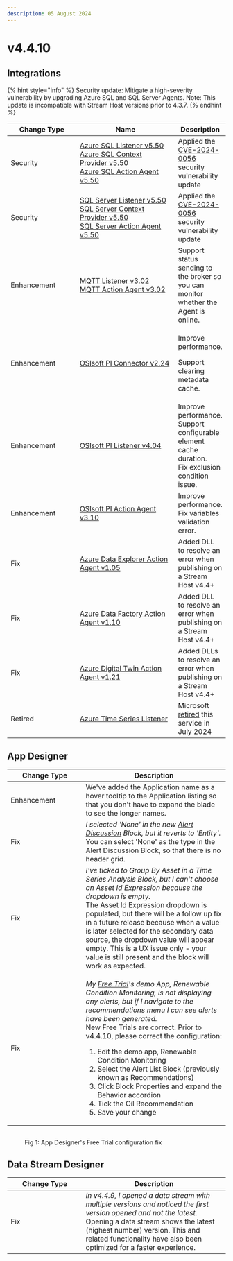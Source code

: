 ```yaml
---
description: 05 August 2024
---
```


# v4.4.10

## Integrations

{% hint style="info" %}
Security update: Mitigate a high-severity vulnerability by upgrading Azure SQL and SQL Server Agents. Note: This update is incompatible with Stream Host versions prior to 4.3.7.
{% endhint %}

<table><thead><tr><th width="155">Change Type</th><th width="250">Name</th><th>Description</th></tr></thead><tbody><tr><td>Security</td><td><a href="https://xmpro.gitbook.io/azure-sql">Azure SQL Listener v5.50<br>Azure SQL Context Provider v5.50<br>Azure SQL Action Agent v5.50</a></td><td>Applied the <a href="https://msrc.microsoft.com/update-guide/vulnerability/CVE-2024-0056">CVE-2024-0056 </a>security vulnerability update</td></tr><tr><td>Security</td><td><a href="https://xmpro.gitbook.io/sql-server">SQL Server Listener v5.50<br>SQL Server Context Provider v5.50<br>SQL Server Action Agent v5.50</a></td><td>Applied the <a href="https://msrc.microsoft.com/update-guide/vulnerability/CVE-2024-0056">CVE-2024-0056 </a>security vulnerability update</td></tr><tr><td>Enhancement</td><td><a href="https://xmpro.gitbook.io/mqtt/">MQTT Listener v3.02<br>MQTT Action Agent v3.02</a></td><td>Support status sending to the broker so you can monitor whether the Agent is online.</td></tr><tr><td>Enhancement</td><td><a href="https://xmpro.gitbook.io/osisoft-pi-connector/">OSIsoft PI Connector v2.24</a></td><td><p>Improve performance.</p><p>Support clearing metadata cache.</p></td></tr><tr><td>Enhancement</td><td><a href="https://xmpro.gitbook.io/osisoft-pi">OSIsoft PI Listener v4.04<br></a></td><td>Improve performance.<br>Support configurable element cache duration.<br>Fix exclusion condition issue.</td></tr><tr><td>Enhancement</td><td><a href="https://xmpro.gitbook.io/osisoft-pi">OSIsoft PI Action Agent v3.10</a></td><td>Improve performance.<br>Fix variables validation error.</td></tr><tr><td>Fix</td><td><a href="https://xmpro.gitbook.io/azure-data-explorer">Azure Data Explorer Action Agent v1.05</a></td><td>Added DLL to resolve an error when publishing on a Stream Host v4.4+</td></tr><tr><td>Fix</td><td><a href="https://xmpro.gitbook.io/azure-data-factory/">Azure Data Factory Action Agent v1.10</a></td><td>Added DLL to resolve an error when publishing on a Stream Host v4.4+</td></tr><tr><td>Fix</td><td><a href="https://xmpro.gitbook.io/azure-digital-twin/">Azure Digital Twin Action Agent v1.21</a></td><td>Added DLLs to resolve an error when publishing on a Stream Host v4.4+</td></tr><tr><td>Retired</td><td><a href="https://xmpro.gitbook.io/azure-time-series/">Azure Time Series Listener</a></td><td>Microsoft <a href="https://azure.microsoft.com/en-au/updates/we-re-retiring-azure-time-series-insights-on-7-july-2024-transition-to-azure-data-explorer/">retired</a> this service in July 2024</td></tr></tbody></table>

## App Designer

<table><thead><tr><th width="157">Change Type</th><th>Description</th></tr></thead><tbody><tr><td>Enhancement</td><td>We've added the Application name as a hover tooltip to the Application listing so that you don't have to expand the blade to see the longer names.</td></tr><tr><td>Fix</td><td><em>I selected 'None' in the new</em> <a href="../blocks-toolbox/recommendations/recommendation-alert-discussion.md#type"><em>Alert Discussion</em></a> <em>Block, but it reverts to 'Entity'.</em><br>You can select 'None' as the type in the Alert Discussion Block, so that there is no header grid. </td></tr><tr><td>Fix</td><td><em>I've ticked to Group By Asset in a Time Series Analysis Block, but I can't choose an Asset Id Expression because the dropdown is empty.</em><br>The Asset Id Expression dropdown is populated, but there will be a follow up fix in a future release because when a value is later selected for the secondary data source, the dropdown value will appear empty. This is a UX issue only - your value is still present and the block will work as expected.</td></tr><tr><td>Fix</td><td><p><em>My</em> <a href="../getting-started/free-trial.md"><em>Free Trial</em></a><em>'s demo App, Renewable Condition Monitoring, is not displaying any alerts, but if I navigate to the recommendations menu I can see alerts have been generated.</em><br>New Free Trials are correct. Prior to v4.4.10, please correct the configuration:</p><ol><li>Edit the demo app, Renewable Condition Monitoring</li><li>Select the Alert List Block (previously known as Recommendations)</li><li>Click Block Properties and expand the Behavior accordion</li><li>Tick the Oil Recommendation</li><li>Save your change</li></ol></td></tr></tbody></table>

<figure><img src="../.gitbook/assets/v4.4.10 Free Trial Fix.png" alt=""><figcaption><p>Fig 1: App Designer's Free Trial configuration fix</p></figcaption></figure>

## Data Stream Designer

<table><thead><tr><th width="157">Change Type</th><th>Description</th></tr></thead><tbody><tr><td>Fix</td><td><em>In v4.4.9, I opened a data stream with multiple versions and noticed the first version opened and not the latest.</em><br>Opening a data stream shows the latest (highest number) version. This and related functionality have also been optimized for a faster experience.</td></tr></tbody></table>

